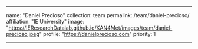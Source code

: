 ---

name: "Daniel Precioso"
collection: team
permalink: /team/daniel-precioso/
affiliation: "IE University"
image: "https://IEResearchDatalab.github.io/KAN4Met/images/team/daniel-precioso.jpeg"
profile: "https://danielprecioso.com"
priority: 1

---